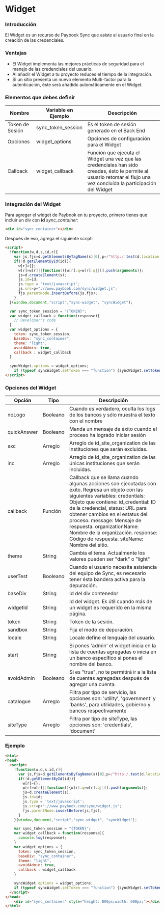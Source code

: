 

# Widget

### Introducción

El Widget es un recurso de Paybook Sync que asiste al usuario final en la creación de las credenciales.



### Ventajas

* El Widget implementa las mejores prácticas de seguridad para el manejo de las credenciales del usuario.
* Al añadir el Widget a tu proyecto reduces el tiempo de la integración.
* Si un sitio presenta un nuevo elemento Multi-factor para la autenticación, éste será añadido automáticamente en el Widget.  



### Elementos que debes definir

<table>
    <thead>
        <tr>
            <th>Nombre</th>
            <th>Variable en Ejemplo</th>
            <th>Descripción</th>
        </tr>
    </thead>
    <tbody>
        <tr>
            <td>Token de Sesión</td>
            <td>sync_token_session</td>
            <td>Es el token de sesión generado en el Back End</td>
        </tr>
        <tr>
            <td>Opciones</td>
            <td>widget_options</td>
            <td>Opciones de configuración para el Widget</td>
        </tr>
        <tr>
            <td>Callback</td>
            <td>widget_callback</td>
            <td>Función que ejecuta el Widget una vez que las credenciales han sido creadas, ésto le permite al usuario retomar el flujo una vez concluída la participación del Widget</td>
        </tr>
    </tbody>
</table>



### Integración del Widget

Para agregar el widget de Paybook en tu proyecto, primero tienes que incluir un div con **id** _sync_container_:

```html
<div id="sync_container"></div>
```

Después de eso, agrega el siguiente script:

```html
<script> 
  !function(w,d,s,id,r){
    var js,fjs=d.getElementsByTagName(s)[0],p=/^http:/.test(d.location)?"http":"https";
    if(!d.getElementById(id)){
      w[r]={};
      w[r]=w[r]||function(){w[r].q=w[r].q||[].push(arguments)};
      js=d.createElement(s);
      js.id=id;
      js.type = 'text/javascript';
      js.src=p+"://www.paybook.com/sync/widget.js";
      fjs.parentNode.insertBefore(js,fjs);
    }
  }(window,document,"script","sync-widget", "syncWidget");

  var sync_token_session = "{TOKEN}";
  var widget_callback = function(response){
    // Developer's code
  }
  var widget_options = {
    token: sync_token_session, 
    baseDiv: "sync_container", 
    theme: "light", 
    avoidAdmin: true,
    callback : widget_callback    
  }
  
  syncWidget.options = widget_options;
	if (typeof syncWidget.setToken === "function") {syncWidget.setToken(sync_token_session)} 	
</script> 
```



### Opciones del Widget

<table>
    <thead>
        <tr>
            <th>Opción</th>
            <th>Tipo</th>
            <th>Descripción</th>
        </tr>
    </thead>
    <tbody>
        <tr>
            <td>noLogo</td>
            <td>Booleano</td>
            <td>Cuando es verdadero, oculta los logs de los bancos y sólo muestra el texto con el nombre</td>
        </tr>
        <tr>
            <td>quickAnswer</td>
            <td>Booleano</td>
            <td>Manda un mensaje de éxito cuando el proceso ha logrado iniciar sesión</td>
        </tr>
        <tr>
            <td>exc</td>
            <td>Arreglo</td>
            <td>Arreglo de id_site_organization de las instituciones que serán excluidas.</td>
        </tr>
      	<tr>
            <td>inc</td>
            <td>Arreglo</td>
            <td>Arreglo de id_site_organization de las únicas instituciones que serán incluidas.</td>
        </tr>
      	<tr>
            <td>callback</td>
            <td>Función</td>
            <td>Callback que se llama cuando algunas acciones son ejecutadas con éxito. Regresa un objeto con las siguientes variables:
credentials: Objeto que contiene: id_credential: ID de la credencial, status: URL para obtener cambios en el estatus del proceso.
message: Mensaje de respuesta.
organizationName: Nombre de la organización.
response: Código de respuesta.
siteName: Nombre del sitio.
</td>
        </tr>
      	<tr>
            <td>theme</td>
            <td>String</td>
            <td>Cambia el tema. Actualmente los valores pueden ser "dark" o "light"</td>
        </tr>
      	<tr>
            <td>userTest</td>
            <td>Booleano</td>
            <td>Cuando el usuario necesita asistencia del equipo de Sync, es necesario tener ésta bandera activa para la depuración.</td>
        </tr>
      	<tr>
            <td>baseDiv</td>
            <td>String</td>
            <td>Id del div contenedor</td>
        </tr>
      	<tr>
            <td>widgetId</td>
            <td>String</td>
            <td>Id del widget. Es útil cuando más de un widget es requerido en la misma página.</td>
        </tr>
      	<tr>
            <td>token</td>
            <td>String</td>
            <td>Token de la sesión.</td>
        </tr>
     		<tr>
            <td>sandbox</td>
            <td>String</td>
            <td>Fija el modo de depuración.</td>
        </tr>
       	<tr>
            <td>locale</td>
            <td>String</td>
            <td>Locale define el lenguaje del usuario.</td>
        </tr>
     		<tr>
            <td>start</td>
            <td>String</td>
            <td>Si pones 'admin' el widget inicia en la lista de cuentas agregadas o inicia en un banco específico si pones el nombre del banco.</td>
        </tr>
       	<tr>
            <td>avoidAdmin</td>
            <td>Booleano</td>
            <td>Si es "true", no te permitirá ir a la lista de cuentas agregadas después de agregar una cuenta.</td>
        </tr>
     		<tr>
            <td>catalogue</td>
            <td>Arreglo</td>
            <td>Filtra por tipo de servicio, las opciones son: 'utility’, 'government’ y 'banks', para utilidades, gobierno y bancos respectivamente</td>
        </tr>
      	<tr>
            <td>siteType</td>
            <td>Arreglo</td>
            <td>Filtra por tipo de siteType, las opciones son: 'credentials’, 'document’</td>
        </tr>
    </tbody>
</table>



### Ejemplo

```html
<html>
<head>
  <script> 
    !function(w,d,s,id,r){
      var js,fjs=d.getElementsByTagName(s)[0],p=/^http:/.test(d.location)?"http":"https";
      if(!d.getElementById(id)){
        w[r]={};
        w[r]=w[r]||function(){w[r].q=w[r].q||[].push(arguments)};
        js=d.createElement(s);
        js.id=id;
        js.type = 'text/javascript';
        js.src=p+"://www.paybook.com/sync/widget.js";
        fjs.parentNode.insertBefore(js,fjs);
      }
    }(window,document,"script","sync-widget", "syncWidget");

    var sync_token_session = "{TOKEN}";
    var widget_callback = function(response){
      console.log(response);
    }
    var widget_options = {
      token: sync_token_session, 
      baseDiv: "sync_container", 
      theme: "light", 
      avoidAdmin: true,
      callback : widget_callback    
    }

    syncWidget.options = widget_options;
    if (typeof syncWidget.setToken === "function") {syncWidget.setToken(sync_token_session)} 	
  </script> 
</head>
	<div id="sync_container" style="height: 800px;width: 600px;"></div>
</html>
```

